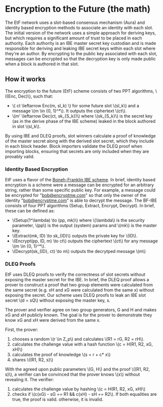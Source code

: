 # Encryption to the Future (the math)

The EtF network uses a slot-based consensus mechanism (Aura) and identity based encryption methods to associate an identity with each slot. The initial version of the network uses a simple approach for deriving keys, but which requires a significant amount of trust to be placed in each authority. Each authority is an IBE master secret key custodian and is made responsible for deriving and leaking IBE secret keys within each slot where they're an author. By encrypting to the public key associated with each slot, messages can be encrypted so that the decryption key is only made public when a block is authored in that slot.

## How it works

The encryption to the future (EtF) scheme consists of two PPT algorithms, \\((Enc, Dec)\\), such that:

- \\( ct \leftarrow Enc(m, sl_k) \\) for some future slot \\(sl_k\\) and a message \\(m \in \{0, 1\}^*\\). It outputs the ciphertext \\(ct\\).
- \\(m' \leftarrow Dec(ct, sk_{S_k})\\) where \\(sk_{S_k}\\) is the secret key (as in the derive phase of the IBE scheme) leaked in the block authored in slot \\(sl_k\\).

By using IBE and DLEQ proofs, slot winners calculate a proof of knowledge of the master secret along with the derived slot secret, which they include in each block header. Block importers validate the DLEQ proof when importing blocks, ensuring that secrets are only included when they are provably valid. 

### Identity Based Encryption

EtF uses a flavor of the [Boneh-Franklin IBE scheme](https://crypto.stanford.edu/~dabo/papers/bfibe.pdf). In brief, identity based encryption is a scheme were a message can be encrypted for an arbitrary string, rather than some specific public key. For example, a message could be encrypted for "bob@encryptme.com" so that only the owner of the identity "bob@encryptme.com" is able to decrypt the message. The BF-IBE consists of four PPT algorithms (Setup, Extract, Encrypt, Decrypt). In brief, these can be defined as:

- \\(Setup(1^\lambda) \to (pp, mk)\\) where \\(\lambda\\) is the security parameter, \\(pp\\) is the output (system) params and \\(mk\\) is the master key.
- \\(Extract(mk, ID) \to sk_{ID}\\) outputs the private key for \\(ID\\).
- \\(Encrypt(pp, ID, m) \to ct\\) outputs the ciphertext \\(ct\\) for any message \\(m \in \{0, 1\}^*\\).
- \\(Decrypt(sk_{ID}, ct) \to m\\) outputs the decrytped message \\(m\\)

### DLEQ Proofs

EtF uses DLEQ proofs to verify the correctness of slot secrets without exposing the master secret for the IBE. In brief, the DLEQ proof allows a prover to construct a proof that two group elements were calculated from the same secret (e.g. xH and xG were calculated from the same x) without exposing the secret. Our scheme uses DLEQ proofs to leak an IBE slot secret \\(d = sQ\\) without exposing the master key, s.

The prover and verifier agree on two group generators, G and H and makes xG and xH publicly known. The goal is for the prover to demonstrate they know xG and xH were derived from the same x.

First, the prover:
1. chooses a random \\(r \in Z_p\\) and calculates \\(R1 = rG, R2 = rH\\).
2. calculates the challenge value with a hash function \\(c = H(R1, R2, xG, xH)\\)
3. calculates the proof of knowledge \\(s = r + c* x\\)
4. shares \\((R1, R2, s)\\)

With the agreed upon public parameters \\(G, H\\) and the proof \\((R1, R2, s)\\), a verifier can be convinced that the prover knows \\(x\\) without revealing it. The verifier:
1. calculates the challenge value by hashing \\(c = H(R1, R2, xG, xH)\\)
2. checks if \\(c(xG) - sG == R1 && c(xH) - sH == R2\\). If both equalities are true, the proof is valid. otherwise, it is invalid.

